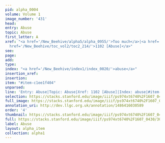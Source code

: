 ```yaml
---
pid: alpha_0004
volume: Volume 1
image_number: '431'
head: 
entry: Abuse
topic: Abuse
first_letter: A
xref: "<a href='/New_Beehive/alpha5/alpha_0955/'>Too much</a>|<a href='/New_Beehive/alpha4/alpha_0920/'>Superfluity</a>|<a
  href='/New_Beehive/toc_vol2/toc2_214/'>1102 [Abuse]</a>"
see: 
page: 
add: 
type: 
index: "<a href='/New_Beehive/index1/index_0020/'>abuse</a>"
insertion_xref: 
insertion: 
item: "#item-c1ee1f404"
unparsed: 
line: 'Entry: Abuse|Topic: Abuse|Xref: 1102 [Abuse]|Index: abuse|#item-c1ee1f404'
selection: https://stacks.stanford.edu/image/iiif/ps974xt6740%2F1607_0430/303,1784,3157,622/full/0/default.jpg
full_image: https://stacks.stanford.edu/image/iiif/ps974xt6740%2F1607_0430/full/full/0/default.jpg
annotation_uri: http://dev.llgc.org.uk/annotation/1486416030589
order: '4'
thumbnail: https://stacks.stanford.edu/image/iiif/ps974xt6740%2F1607_0430/303,1784,600,180/250,/0/default.jpg
full: https://stacks.stanford.edu/image/iiif/ps974xt6740%2F1607_0430/303,1784,3157,622/full/0/default.jpg
label: Abuse
layout: alpha_item
collection: alpha1
---
```

